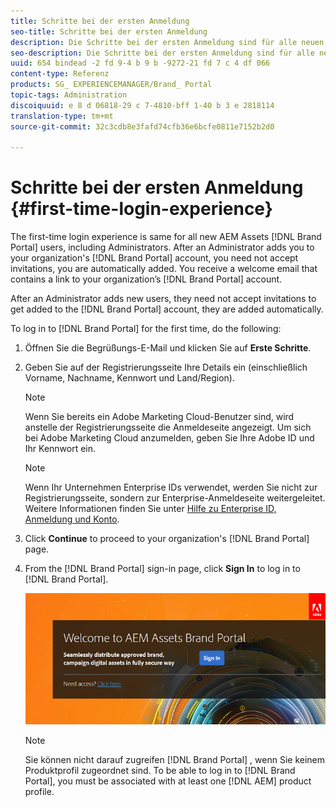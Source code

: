 ```yaml
---
title: Schritte bei der ersten Anmeldung
seo-title: Schritte bei der ersten Anmeldung
description: Die Schritte bei der ersten Anmeldung sind für alle neuen AEM Assets Brand Portal-Benutzer (einschließlich Administratoren) gleich. Wenn ein Administrator Sie zum Brand Portal-Konto Ihres Unternehmens hinzugefügt hat, müssen Sie keine Einladung annehmen. Das Hinzufügen erfolgt automatisch. Sie erhalten eine Begrüßungs-E-Mail mit einem Link zum Brand Portal-Konto Ihres Unternehmens.
seo-description: Die Schritte bei der ersten Anmeldung sind für alle neuen AEM Assets Brand Portal-Benutzer (einschließlich Administratoren) gleich. Wenn ein Administrator Sie zum Brand Portal-Konto Ihres Unternehmens hinzugefügt hat, müssen Sie keine Einladung annehmen. Das Hinzufügen erfolgt automatisch. Sie erhalten eine Begrüßungs-E-Mail mit einem Link zum Brand Portal-Konto Ihres Unternehmens.
uuid: 654 bindead -2 fd 9-4 b 9 b -9272-21 fd 7 c 4 df 066
content-type: Referenz
products: SG_ EXPERIENCEMANAGER/Brand_ Portal
topic-tags: Administration
discoiquuid: e 8 d 06818-29 c 7-4810-bff 1-40 b 3 e 2818114
translation-type: tm+mt
source-git-commit: 32c3cdb8e3fafd74cfb36e6bcfe0811e7152b2d0

---
```



# Schritte bei der ersten Anmeldung {#first-time-login-experience}

The first-time login experience is same for all new AEM Assets [!DNL Brand Portal] users, including Administrators. After an Administrator adds you to your organization's [!DNL Brand Portal] account, you need not accept invitations, you are automatically added. You receive a welcome email that contains a link to your organization’s [!DNL Brand Portal] account.

After an Administrator adds new users, they need not accept invitations to get added to the [!DNL Brand Portal] account, they are added automatically.

To log in to [!DNL Brand Portal] for the first time, do the following:

1. Öffnen Sie die Begrüßungs-E-Mail und klicken Sie auf **Erste Schritte**.

2. Geben Sie auf der Registrierungsseite Ihre Details ein (einschließlich Vorname, Nachname, Kennwort und Land/Region).
   >[!NOTE]
   >
   >Wenn Sie bereits ein Adobe Marketing Cloud-Benutzer sind, wird anstelle der Registrierungsseite die Anmeldeseite angezeigt. Um sich bei Adobe Marketing Cloud anzumelden, geben Sie Ihre Adobe ID und Ihr Kennwort ein.

   >[!NOTE]
   >
   >Wenn Ihr Unternehmen Enterprise IDs verwendet, werden Sie nicht zur Registrierungsseite, sondern zur Enterprise-Anmeldeseite weitergeleitet. Weitere Informationen finden Sie unter [Hilfe zu Enterprise ID, Anmeldung und Konto](https://helpx.adobe.com/in/enterprise/kb/enterprise-id-faq.html).

3. Click **Continue** to proceed to your organization's [!DNL Brand Portal] page.
4. From the [!DNL Brand Portal] sign-in page, click **Sign In** to log in to [!DNL Brand Portal].

   ![[!DNL Brand Portal] Anmeldeseite](assets/signin-onboarding.png)

   >[!NOTE]
   >
   >Sie können nicht darauf zugreifen [!DNL Brand Portal] , wenn Sie keinem Produktprofil zugeordnet sind. To be able to log in to [!DNL Brand Portal], you must be associated with at least one [!DNL AEM] product profile.

